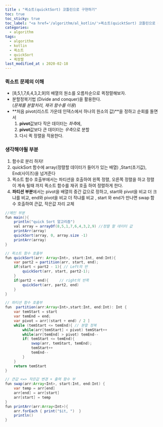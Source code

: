 ```yaml
---
title : "퀵소트(quicktSort) 코틀린으로 구현하기"
toc: true
toc_sticky: true
toc_label: "<a href='/algorithm/al_kotlin/'>퀵소트(quicktSort) 코틀린으로 구현하기</a>"
categories:
  - algorithm
tags:
  - algorithm
  - kotlin
  - 퀵소트
  - quickSort
  - 퀵정렬
last_modified_at : 2020-02-18
---
```

### 퀵소트 문제의 이해
- [8,5,1,7,6,4,3,2,9]의 배열의 원소를 오름차순으로 퀵정렬해보자.
- 분할정복기법 (Divide and conquer)을 활용한다.   
(*문제를 분할처리, 재귀 함수를 이용*)
- **처음 pivot(리스트 가운데 인덱스에서 하나의 원소의 값)**을 정하고 순회를 돌면서   
    1. **pivot**값보다 작은 데이터는 *좌측*에,   
    2. **pivot**값보다 큰 데이터는 *우측*으로 분할   
    3. 다시 퀵 정렬을 적용한다.

### 생각해야될 부분
1. 함수로 분리 하자!
2. quickSort 함수에 array(정렬할 데이터가 들어가 있는 배열) ,Start(초기값), End(사이즈)을 넘겨준다
3. 퀵소트 함수 호출부에서는 파티션을 호출하여 왼쪽 정렬, 오른쪽 정렬을 하고 정렬이 계속 될때 까지
   퀵소트 함수를 재귀 호출 하여 정렬하게 한다.
4. **파티션 부분**에서는 pivot을 배열의 중간 값으로 정하고,
  start와 pivot을 비교 더 크냐를 비교,
  end와 pivot을 비교 더 작냐를 비교 ,
  start 와 end가 만나면 swap 함수 호출하여 큰값, 작은값 자리 교체
  


~~~java
//메인 부분
fun main(){
    println("quick Sort 알고리즘")
    val array = arrayOf(8,5,1,7,6,4,3,2,9) //정렬 할 데이터 값
    printArr(array)
    quickSort(array, 0, array.size -1)
    printArr(array)
}
~~~
~~~java
// 퀵소트 함수 호출부
fun quickSort(arr: Array<Int>, start:Int, end:Int){
    var part2 = partition(arr, start, end);
    if(start < part2 - 1){ // Left의 반
        quickSort(arr, start, part2-1);
    }
    if(part2 < end){     // right의 반쪽
        quickSort(arr, part2, end)
    }
}
~~~
~~~java
// 파티션 함수 호출부
fun  partition(arr:Array<Int>,start:Int, end:Int): Int {
    var temStart = start
    var temEnd = end;
    var pivot = arr[(start + end) / 2 ]
    while (temStart <= temEnd){ // 분할 정복
        while(arr[temStart] < pivot) temStart++
        while(arr[temEnd] > pivot) temEnd--
        if( temStart <= temEnd){
            swap(arr, temStart, temEnd);
            temStart++
            temEnd--
        }
    }
    return temStart
}
~~~
~~~java
// 큰값 <=> 작은값 변경 + 출력 함수 부
fun swap(arr:Array<Int>, start:Int, end:Int) {
    var temp = arr[end]
    arr[end] = arr[start]
    arr[start] = temp
}
fun printArr(arr:Array<Int>){
    arr.forEach { print("$it, ")  }
    println()
}
~~~